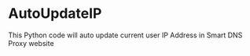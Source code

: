 # AutoUpdateIP
This Python code will auto update current user IP Address in Smart DNS Proxy website
